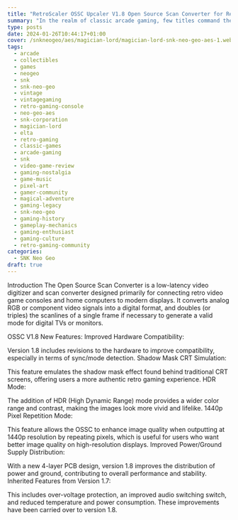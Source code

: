 ```yaml
---
title: "RetroScaler OSSC Upcaler V1.8 Open Source Scan Converter for Retro Game Consoles NGC Xbox SNES Wii DC"
summary: "In the realm of classic arcade gaming, few titles command the same level of awe and nostalgia as Magician Lord on the SNK Neo Geo. Released in 1990, this side-scrolling platformer stands as a testament to the ingenuity of its time."
type: posts
date: 2024-01-26T10:44:17+01:00
cover: /snkneogeo/aes/magician-lord/magician-lord-snk-neo-geo-aes-1.webp
tags:
  - arcade
  - collectibles
  - games
  - neogeo
  - snk
  - snk-neo-geo
  - vintage
  - vintagegaming
  - retro-gaming-console
  - neo-geo-aes
  - snk-corporation
  - magician-lord
  - elta
  - retro-gaming
  - classic-games
  - arcade-gaming
  - snk
  - video-game-review
  - gaming-nostalgia
  - game-music
  - pixel-art
  - gamer-community
  - magical-adventure
  - gaming-legacy
  - snk-neo-geo
  - gaming-history
  - gameplay-mechanics
  - gaming-enthusiast
  - gaming-culture
  - retro-gaming-community
categories:
  - SNK Neo Geo
draft: true
---
```


Introduction
The Open Source Scan Converter is a low-latency video digitizer and scan converter designed primarily for connecting retro video game consoles and home computers to modern displays. It converts analog RGB or component video signals into a digital format, and doubles (or triples) the scanlines of a single frame if necessary to generate a valid mode for digital TVs or monitors.

OSSC V1.8 New Features:
Improved Hardware Compatibility:

Version 1.8 includes revisions to the hardware to improve compatibility, especially in terms of sync/mode detection.
Shadow Mask CRT Simulation:

This feature emulates the shadow mask effect found behind traditional CRT screens, offering users a more authentic retro gaming experience.
HDR Mode:

The addition of HDR (High Dynamic Range) mode provides a wider color range and contrast, making the images look more vivid and lifelike.
1440p Pixel Repetition Mode:

This feature allows the OSSC to enhance image quality when outputting at 1440p resolution by repeating pixels, which is useful for users who want better image quality on high-resolution displays.
Improved Power/Ground Supply Distribution:

With a new 4-layer PCB design, version 1.8 improves the distribution of power and ground, contributing to overall performance and stability.
Inherited Features from Version 1.7:

This includes over-voltage protection, an improved audio switching switch, and reduced temperature and power consumption. These improvements have been carried over to version 1.8.